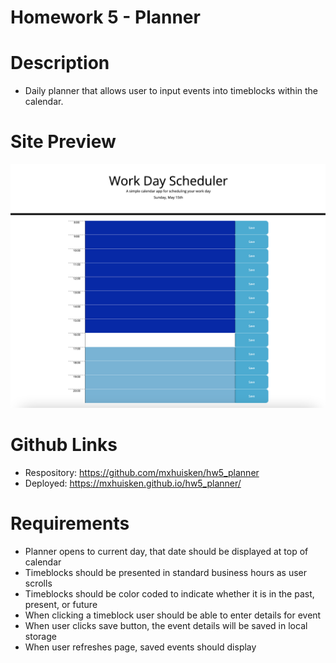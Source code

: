 # Homework 5 - Planner

# Description

- Daily planner that allows user to input events into timeblocks within the calendar.

# Site Preview

<p><img src="./assets/plannerPreview.png"><p>

# Github Links

- Respository: https://github.com/mxhuisken/hw5_planner
- Deployed: https://mxhuisken.github.io/hw5_planner/

# Requirements 

- Planner opens to current day, that date should be displayed at top of calendar 
- Timeblocks should be presented in standard business hours as user scrolls
- Timeblocks should be color coded to indicate whether it is in the past, present, or future
- When clicking a timeblock user should be able to enter details for event 
- When user clicks save button, the event details will be saved in local storage 
- When user refreshes page, saved events should display